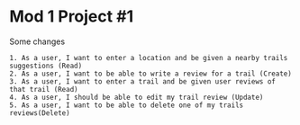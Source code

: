 # Mod 1 Project #1 


Some changes


  	1. As a user, I want to enter a location and be given a nearby trails suggestions (Read)
	2. As a user, I want to be able to write a review for a trail (Create)
	3. As a user, I want to enter a trail and be given user reviews of that trail (Read)
	4. As a user, I should be able to edit my trail review (Update)
	5. As a user, I want to be able to delete one of my trails reviews(Delete)


